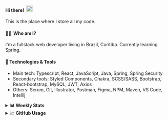 #### Hi there!&nbsp;&nbsp;<img src="https://media.giphy.com/media/hvRJCLFzcasrR4ia7z/giphy.gif" width="20px">
This is the place where I store all my code.

#### 👨‍💻 &nbsp;Who am I?
I'm a fullstack web developer living in Brazil, Curitiba. Currently learning Spring.

#### 🔧&nbsp;Technologies & Tools
- Main tech: Typescript, React, JavaScript, Java, Spring, Spring Security </br>
- Secondary tools: Styled Components, Chakra, SCSS/SASS, Bootstrap, React-bootstrap, MySQL, JWT, Axios </br>
- Others: Scrum, Git, Illustrator, Postman, Figma, NPM, Maven, VS Code, Intellij </br> 


<details>
  <summary><b> 📊&nbsp;Weekly Stats</b></summary>
<!--START_SECTION:waka-->

```text
TypeScript       18 hrs 41 mins  ██████████████████████▒░░   89.19 %
Kotlin           1 hr 23 mins    █▓░░░░░░░░░░░░░░░░░░░░░░░   06.63 %
JSON             31 mins         ▓░░░░░░░░░░░░░░░░░░░░░░░░   02.54 %
GitIgnore file   12 mins         ▒░░░░░░░░░░░░░░░░░░░░░░░░   01.01 %
Bash             3 mins          ░░░░░░░░░░░░░░░░░░░░░░░░░   00.27 %
Other            2 mins          ░░░░░░░░░░░░░░░░░░░░░░░░░   00.22 %
```

<!--END_SECTION:waka-->
</details>

<details>
  <summary>&#x1f4c8;<b> GitHub Usage</b></summary>
  
[![Top Langs](https://github-readme-stats.vercel.app/api/top-langs/?username=gxlpes&&langs_count=9&layout=compact)](https://github.com/anuraghazra/github-readme-stats)

</details>
